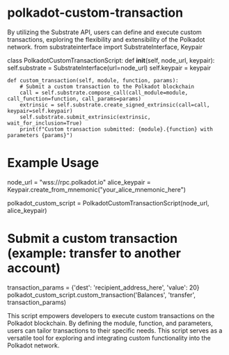 # polkadot-custom-transaction         
By utilizing the Substrate API, users can define and execute custom transactions, exploring the flexibility and extensibility of the Polkadot network. 
from substrateinterface import SubstrateInterface, Keypair

class PolkadotCustomTransactionScript:
    def __init__(self, node_url, keypair):
        self.substrate = SubstrateInterface(url=node_url)
        self.keypair = keypair

    def custom_transaction(self, module, function, params):
        # Submit a custom transaction to the Polkadot blockchain
        call = self.substrate.compose_call(call_module=module, call_function=function, call_params=params)
        extrinsic = self.substrate.create_signed_extrinsic(call=call, keypair=self.keypair)
        self.substrate.submit_extrinsic(extrinsic, wait_for_inclusion=True)
        print(f"Custom transaction submitted: {module}.{function} with parameters {params}")

# Example Usage
node_url = "wss://rpc.polkadot.io"
alice_keypair = Keypair.create_from_mnemonic("your_alice_mnemonic_here")

polkadot_custom_script = PolkadotCustomTransactionScript(node_url, alice_keypair)

# Submit a custom transaction (example: transfer to another account)
transaction_params = {'dest': 'recipient_address_here', 'value': 20}
polkadot_custom_script.custom_transaction('Balances', 'transfer', transaction_params)

This script empowers developers to execute custom transactions on the Polkadot blockchain. By defining the module, function, and parameters, users can tailor transactions to their specific needs. This script serves as a versatile tool for exploring and integrating custom functionality into the Polkadot network.
